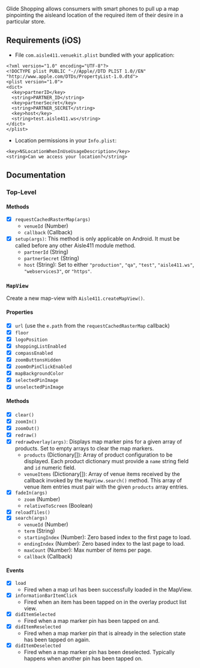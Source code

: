 Glide Shopping allows consumers with smart phones to pull up a map pinpointing the aisleand location of the required item of their desire in a particular store.

## Requirements (iOS)
- File `com.aisle411.venuekit.plist` bundled with your application:
```plist
<?xml version="1.0" encoding="UTF-8"?>
<!DOCTYPE plist PUBLIC "-//Apple//DTD PLIST 1.0//EN" "http://www.apple.com/DTDs/PropertyList-1.0.dtd">
<plist version="1.0">
<dict>
  <key>partnerID</key>
  <string>PARTNER_ID</string>
  <key>partnerSecret</key>
  <string>PARTNER_SECRET</string>
  <key>host</key>
  <string>test.aisle411.ws</string>
</dict>
</plist>
```
- Location permissions in your `Info.plist`:
```plist
<key>NSLocationWhenInUseUsageDescription</key>
<string>Can we access your location?</string>
```

## Documentation

### Top-Level

#### Methods

- [x] `requestCachedRasterMap(args)`
  - `venueId` (Number)
  - `callback` (Callback)
- [x] `setup(args)`: This method is only applicable on Android. It must be called before any other Aisle411 module method.
  - `partnerId` (String)
  - `partnerSecret` (String)
  - `host` (String): Set to either `"production"`, `"qa"`, `"test"`, `"aisle411.ws"`, `"webservices3"`, or `"https"`.

### `MapView`
Create a new map-view with `Aisle411.createMapView()`.

#### Properties

- [x] `url` (use the `e.path` from the `requestCachedRasterMap` callback)
- [x] `floor`
- [x] `logoPosition`
- [x] `shoppingListEnabled`
- [x] `compassEnabled`
- [x] `zoomButtonsHidden`
- [x] `zoomOnPinClickEnabled`
- [x] `mapBackgroundColor`
- [x] `selectedPinImage`
- [x] `unselectedPinImage`

#### Methods

- [x] `clear()`
- [x] `zoomIn()`
- [x] `zoomOut()`
- [x] `redraw()`
- [x] `redrawOverlay(args)`: Displays map marker pins for a given array of products. Set to empty arrays to clear the map markers.
  - `products` (Dictionary[]): Array of product configuration to be displayed. Each product dictionary must provide a `name` string field and `id` numeric field.
  - `venueItems` (Dictionary[]): Array of venue items received by the callback invoked by the  `MapView.search()` method. This array of venue item entries must pair with the given `products` array entries.
- [x] `fadeIn(args)`
  - `zoom` (Number)
  - `relativeToScreen` (Boolean)
- [x] `reloadTiles()`
- [x] `search(args)`
  - `venueId` (Number)
  - `term` (String)
  - `startingIndex` (Number): Zero based index to the first page to load.
  - `endingIndex` (Number): Zero based index to the last page to load.
  - `maxCount` (Number): Max number of items per page.
  - `callback` (Callback)

#### Events
- [x] `load`
  - Fired when a map url has been successfully loaded in the MapView.
- [x] `informationBarItemClick`
  - Fired when an item has been tapped on in the overlay product list view.
- [x] `didItemSelected`
  - Fired when a map marker pin has been tapped on and.
- [x] `didItemReselected`
  - Fired when a map marker pin that is already in the selection state has been tapped on again.
- [x] `didItemDeselected`
  - Fired when a map marker pin has been deselected. Typically happens when another pin has been tapped on.


